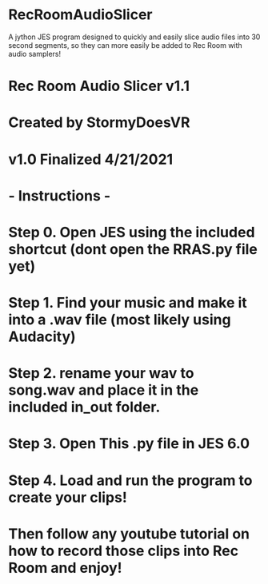 # RecRoomAudioSlicer
A jython JES program designed to quickly and easily slice audio files into 30 second segments, so they can more easily be added to Rec Room with audio samplers!

# Rec Room Audio Slicer v1.1
# Created by StormyDoesVR
# v1.0 Finalized 4/21/2021
#
#
# - Instructions -
#
# Step 0. Open JES using the included shortcut (dont open the RRAS.py file yet)
#
# Step 1. Find your music and make it into a .wav file (most likely using Audacity)
#
# Step 2. rename your wav to song.wav and place it in the included in_out folder.
#
# Step 3. Open This .py file in JES 6.0
#
# Step 4. Load and run the program to create your clips!
#
# Then follow any youtube tutorial on how to record those clips into Rec Room and enjoy!
#
